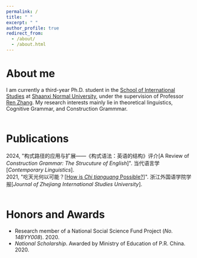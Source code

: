 ```yaml
---
permalink: /
title: " "
excerpt: " "
author_profile: true
redirect_from: 
  - /about/
  - /about.html
---
```

# About me
I am currently a third-year Ph.D. student in the [School of International Studies](http://www.wyxy.snnu.edu.cn/) at [Shaanxi Normal University](https://www.snnu.edu.cn/), under the supervision of Professor [Ren Zhang](http://www.wyxy.snnu.edu.cn/info/1179/6333.htm). My research interests mainly lie in theoretical linguistics, Cognitive Grammar, and Construction Grammmar. <br><br>


# Publications
2024, "构式路径的应用与扩展——《构式语法：英语的结构》评介[A Review of *Construction Grammar: The Strucuture of English*]". 当代语言学[*Contemporary Linguistics*]. <br>
2021, "吃天光何以可能？[[How is *Chi tianguang* Possible?](https://kns.cnki.net/kcms/detail/detail.aspx?FileName=ZJJX202101013&DbName=CJFQ2021)]". 浙江外国语学院学报[*Journal of Zhejiang International Studies University*]. <br><br>


# Honors and Awards
*  Research member of a National Social Science Fund Project (*No. 14BYY008*). 2020.
*  *National Scholarship*.  Awarded by Ministry of Education of P.R. China. 2020.

<!---Activity and Service--->
<!---Experience--->
